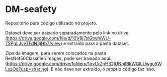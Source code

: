 # DM-seafety

Repositório para código utilizado no projeto.

Dataset deve ser baixado separadamente pelo link no drive (https://drive.google.com/file/d/10VBj7siGtwhiWU-7SPgLJvvTFdN3jHb7/view) e extraído para a pasta dataset.

Zips da imagem, para serem colocados na pasta ResNet50Classifier/images, pode ser baixado aqui: (https://drive.google.com/drive/folders/1qvLkZpH32jUNhjRIkWGiLUwgu5WLszOd?usp=sharing). E não deve ser extraído, o próprio código faz isso.